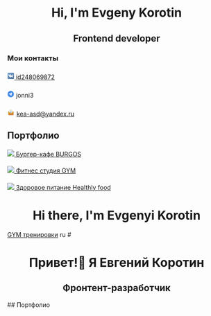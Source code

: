 <h1 align="center">Hi, I'm Evgeny Korotin </h1>
<h2 align="center">Frontend developer </h2>

### Мои контакты
#####
<a href="https://vk.com/id248069872" target="_blank"><img src="https://github.com/keaasd/kea/blob/main/images/Vk-icon.png" height="16"/>  id248069872</a> 
#####
<img src="https://github.com/keaasd/kea/blob/main/images/telegram.png" height="16"/>  jonni3
#####
<img src="https://github.com/keaasd/kea/blob/main/images/email.png" height="16"/> kea-asd@yandex.ru

## Портфолио
####
<a href="https://keaasd.github.io/Module01-Burger/menu.html" target="_blank"><img src="https://github.com/keaasd/kea/blob/main/images/burgers.ico" height="16"/>  Бургер-кафе BURGOS  </a> 
####
<a href="https://keaasd.github.io/Module01-Gym/index.html" target="_blank"><img src="https://github.com/keaasd/kea/blob/main/images/gym.ico" width="16"/> Фитнес студия GYM </a> 
####

<a href="https://keaasd.github.io/module02-Shop/dist/" target="_blank"><img src="https://github.com/keaasd/kea/blob/main/images/healthly-food.ico" height="16"/>  Здоровое питание Healthly food</a> 
####

<!-- - [GYM тренировки](https://keaasd.github.io/Module01-Gym/index.html) -->
<!-- - [Здоровое Питание](https://keaasd.github.io/module02-Shop/dist/) -->

<!-- website layout designer -->
<h1 align="center">Hi there, I'm Evgenyi Korotin </h1>
<a href="https://keaasd.github.io/Module01-Gym/" target="_blank">GYM тренировки</a>
<!-- - [GYM тренировки](https://keaasd.github.io/Module01-Gym/index.html) -->
<!--   https://habr.com/ru/post/649363/ -->
ru
# 
<h1 align="center">Привет!👋 Я Евгений Коротин</h1>
<h2 align="center">Фронтент-разработчик</h2>
## Портфолио

##

<!-- <a href="https://github.com/keaasd/kea/blob/main/images/burger.svg" target="_blank"> -->
<!-- <img src="https://github.com/blackcater/blackcater/raw/main/images/Hi.gif" height="32"/></a>  -->
<!-- ### Моя страница в [YouTube](https://www.youtube.com/playlist?list=PLVAYb8Ud2PjoYMAIx7OTPTnXyNA7R9boc) -->
